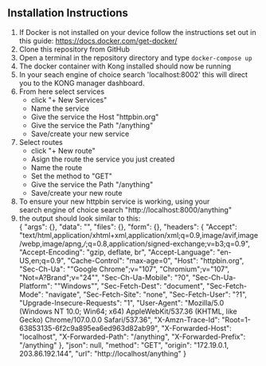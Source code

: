 ## Installation Instructions

1. If Docker is not installed on your device follow
  the instructions set out in this guide:
  https://docs.docker.com/get-docker/
2. Clone this repository from GitHub
3. Open a terminal in the repository directory and 
  type `docker-compose up`
4. The docker container with Kong installed should
  now be running
5. In your seach engine of choice search 'localhost:8002'
  this will direct you to the KONG manager dashboard.
6. From here select services
    - click "+ New Services"
    - Name the service
    - Give the service the Host "httpbin.org"
    - Give the service the Path "/anything"
    - Save/create your new service 
7. Select routes 
    - click "+ New route"
    - Asign the route the service you just created 
    - Name the route
    - Set the method to "GET"
    - Give the service the Path "/anything"
    - Save/create your new route
8. To ensure your new httpbin service is working, using your  
  search engine of choice search "http://localhost:8000/anything"
9. the output should look similar to this:   
    {
    "args": {}, 
    "data": "", 
    "files": {}, 
    "form": {}, 
    "headers": {
        "Accept": "text/html,application/xhtml+xml,application/xml;q=0.9,image/avif,image/webp,image/apng,*/*;q=0.8,application/signed-exchange;v=b3;q=0.9", 
        "Accept-Encoding": "gzip, deflate, br", 
        "Accept-Language": "en-US,en;q=0.9", 
        "Cache-Control": "max-age=0", 
        "Host": "httpbin.org", 
        "Sec-Ch-Ua": "\"Google Chrome\";v=\"107\", \"Chromium\";v=\"107\", \"Not=A?Brand\";v=\"24\"", 
        "Sec-Ch-Ua-Mobile": "?0", 
        "Sec-Ch-Ua-Platform": "\"Windows\"", 
        "Sec-Fetch-Dest": "document", 
        "Sec-Fetch-Mode": "navigate", 
        "Sec-Fetch-Site": "none", 
        "Sec-Fetch-User": "?1", 
        "Upgrade-Insecure-Requests": "1", 
        "User-Agent": "Mozilla/5.0 (Windows NT 10.0; Win64; x64) AppleWebKit/537.36 (KHTML, like Gecko) Chrome/107.0.0.0 Safari/537.36", 
        "X-Amzn-Trace-Id": "Root=1-63853135-6f2c9a895ea6ed963d82ab99", 
        "X-Forwarded-Host": "localhost", 
        "X-Forwarded-Path": "/anything", 
        "X-Forwarded-Prefix": "/anything"
    }, 
    "json": null, 
    "method": "GET", 
    "origin": "172.19.0.1, 203.86.192.144", 
    "url": "http://localhost/anything"
    }